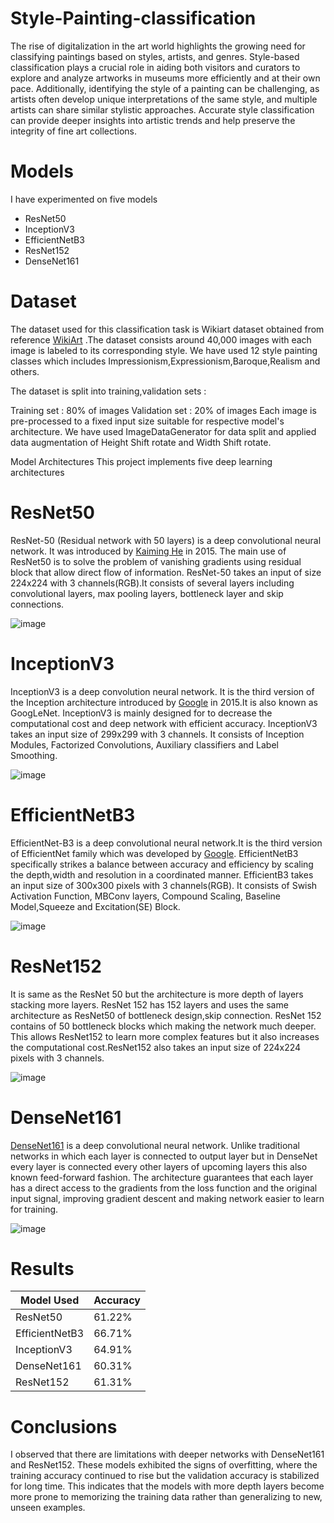 # Style-Painting-classification

The rise of digitalization in the art world highlights the growing need for classifying paintings based on styles, artists, and genres. Style-based classification plays a crucial role in aiding both visitors and curators to explore and analyze artworks in museums more efficiently and at their own pace. Additionally, identifying the style of a painting can be challenging, as artists often develop unique interpretations of the same style, and multiple artists can share similar stylistic approaches. Accurate style classification can provide deeper insights into artistic trends and help preserve the integrity of fine art collections.

# Models
I have experimented on five models

* ResNet50
* InceptionV3
* EfficientNetB3
* ResNet152
* DenseNet161

# Dataset
The dataset used for this classification task is Wikiart dataset obtained from reference [WikiArt](https://www.wikiart.org/) .The dataset consists around 40,000 images with each image is labeled to its corresponding style.
We have used 12 style painting classes which includes Impressionism,Expressionism,Baroque,Realism and others.

The dataset is split into training,validation sets :

Training set : 80% of images
Validation set : 20% of images
Each image is pre-processed to a fixed input size suitable for respective model's architecture.
We have used ImageDataGenerator for data split and applied data augmentation of Height Shift rotate and Width Shift rotate.

Model Architectures
This project implements five deep learning architectures

# ResNet50
ResNet-50 (Residual network with 50 layers) is a deep convolutional neural network. It was introduced by [Kaiming He](https://arxiv.org/abs/1512.03385) in 2015. The main use of ResNet50 is to solve the problem of vanishing gradients using residual block that allow direct flow of information.
ResNet-50 takes an input of size 224x224 with 3 channels(RGB).It consists of several layers including convolutional layers, max pooling layers, bottleneck layer and skip connections.

![image](https://github.com/user-attachments/assets/4cd33944-6cec-4a1e-b24a-27dd82df0376)


# InceptionV3
InceptionV3 is a deep convolution neural network. It is the third version of the Inception architecture introduced by [Google](https://arxiv.org/abs/1512.00567) in 2015.It is also known as GoogLeNet. InceptionV3 is mainly designed for to decrease the computational cost and deep network with efficient accuracy.
InceptionV3 takes an input size of 299x299 with 3 channels. It consists of Inception Modules, Factorized Convolutions, Auxiliary classifiers and Label Smoothing.

![image](https://github.com/user-attachments/assets/0a83f410-56ee-4660-ac07-be83c67d1226)


# EfficientNetB3
EfficientNet-B3 is a deep convolutional neural network.It is the third version of EfficientNet family which was developed by [Google](https://arxiv.org/abs/1905.11946). EfficientNetB3 specifically strikes a balance between accuracy and efficiency by scaling the depth,width and resolution in a coordinated manner.
EfficientB3 takes an input size of 300x300 pixels with 3 channels(RGB). It consists of Swish Activation Function, MBConv layers, Compound Scaling, Baseline Model,Squeeze and Excitation(SE) Block.

![image](https://github.com/user-attachments/assets/ce26a340-32c9-4dcb-b9b5-a9aa2c07e0b2)

# ResNet152
It is same as the ResNet 50 but the architecture is more depth of layers stacking more layers. ResNet 152 has 152 layers and uses the same architecture as ResNet50 of bottleneck design,skip connection. ResNet 152 contains of 50 bottleneck blocks which making the network much deeper. This allows ResNet152 to learn more complex features but it also increases the computational cost.ResNet152 also takes an input size
of 224x224 pixels with 3 channels.

![image](https://github.com/user-attachments/assets/2d15a6bb-a462-44c1-a777-cedaf3f3f1af)



# DenseNet161
[DenseNet161](https://arxiv.org/abs/1608.06993) is a deep convolutional neural network. Unlike traditional networks in which each layer is connected to output layer but in DenseNet every layer is connected every other layers of upcoming layers this also known feed-forward fashion. The architecture guarantees that each layer has a direct access to the gradients from the loss function and the original input signal, improving gradient descent and making network easier to learn for training.

![image](https://github.com/user-attachments/assets/4bdb76b1-6ec7-4e1f-b6f1-ed04c763e058)


# Results
| Model Used     | Accuracy |
| -------------- | -------- |
| ResNet50       | 61.22%   |
| EfficientNetB3 | 66.71%   |
| InceptionV3    | 64.91%   |
| DenseNet161    | 60.31%   |
| ResNet152      | 61.31%   |

# Conclusions
I observed that there are limitations with deeper networks with DenseNet161 and ResNet152. These models exhibited the signs of overfitting, where the training accuracy continued to rise but the validation accuracy is stabilized for long time. This indicates that the models with more depth layers become more prone to memorizing the training data rather than generalizing to new, unseen examples.
